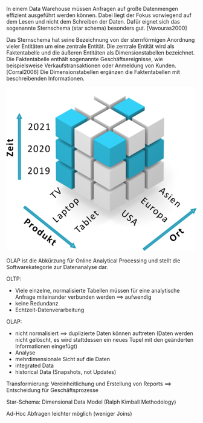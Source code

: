 In einem Data Warehouse müssen Anfragen auf große Datenmengen effizient ausgeführt werden können.
Dabei liegt der Fokus vorwiegend auf dem Lesen und nicht dem Schreiben der Daten.
Dafür eignet sich das sogenannte Sternschema (star schema) besonders gut. [Vavouras2000]

Das Sternschema hat seine Bezeichnung von der sternförmigen Anordnung vieler Entitäten um eine zentrale Entität. Die zentrale Entität wird als Faktentabelle und die äußeren Entitäten als Dimensionstabellen bezeichnet. Die Faktentabelle enthält sogenannte Geschäftsereignisse, wie beispielsweise Verkaufstransaktionen oder Anmeldung von Kunden. [Corral2006] Die Dimensionstabellen ergänzen die Faktentabellen mit beschreibenden Informationen.

![OLAP Data Cube Beispiel](assets/data_cube.png)

OLAP ist die Abkürzung für Online Analytical Processing und stellt die Softwarekategorie zur Datenanalyse dar.

OLTP:
- Viele einzelne, normalisierte Tabellen müssen für eine analytische Anfrage miteinander verbunden werden ==> aufwendig
- keine Redundanz
- Echtzeit-Datenverarbeitung

OLAP:
- nicht normalisiert ==> duplizierte Daten können auftreten (Daten werden nicht gelöscht, es wird stattdessen ein neues Tupel mit den geänderten Informationen eingefügt)
- Analyse
- mehrdimensionale Sicht auf die Daten
- integrated Data
- historical Data (Snapshots, not Updates)

Transformierung: Vereinheitlichung und Erstellung von Reports ==> Entscheidung für Geschäftsprozesse 

Star-Schema: Dimensional Data Model (Ralph Kimball Methodology)

Ad-Hoc Abfragen leichter möglich (weniger Joins)


<!-- # Schneeflocken- vs Sternschema -->